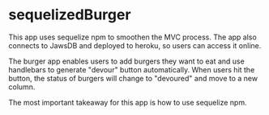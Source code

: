 # sequelizedBurger

This app uses sequelize npm to smoothen the MVC process. The app also connects to JawsDB and deployed to heroku, so users can access it online.

The burger app enables users to add burgers they want to eat and use handlebars to generate "devour" button automatically. When users hit the button, the status of burgers will change to "devoured" and move to a new column.

The most important takeaway for this app is how to use sequelize npm.
